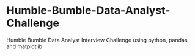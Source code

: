 # Humble-Bumble-Data-Analyst-Challenge
Humble Bumble Data Analyst Interview Challenge using python, pandas, and matplotlib
